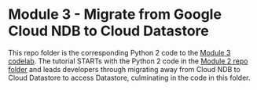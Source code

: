 # Module 3 - Migrate from Google Cloud NDB to Cloud Datastore

This repo folder is the corresponding Python 2 code to the [Module 3 codelab](http://g.co/codelabs/pae-migrate-datastore). The tutorial STARTs with the Python 2 code in the [Module 2 repo folder](/mod2a-cloudndb) and leads developers through migrating away from Cloud NDB to Cloud Datastore to access Datastore, culminating in the code in this folder.
